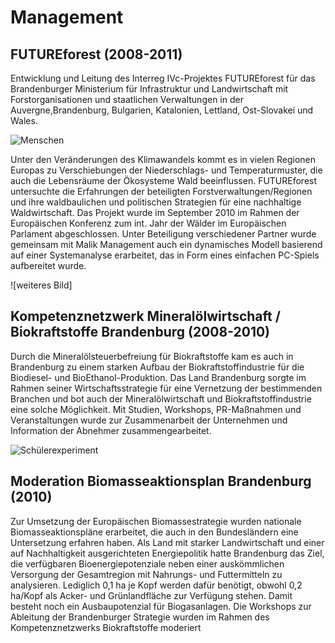 # Management

## FUTUREforest (2008-2011)

Entwicklung und Leitung des Interreg IVc-Projektes FUTUREforest für das Brandenburger Ministerium für Infrastruktur und Landwirtschaft mit Forstorganisationen und staatlichen Verwaltungen in der Auvergne,Brandenburg, Bulgarien, Katalonien, Lettland, Ost-Slovakei und Wales.

![Menschen](/img/futureforest_1.jpg)

Unter den Veränderungen des Klimawandels kommt es in vielen Regionen Europas zu Verschiebungen der Niederschlags- und Temperaturmuster, die auch die Lebensräume der Ökosysteme Wald beeinflussen. FUTUREforest untersuchte die Erfahrungen der beteiligten Forstverwaltungen/Regionen und ihre waldbaulichen und politischen Strategien für eine nachhaltige Waldwirtschaft. Das Projekt wurde im September 2010 im Rahmen der Europäischen Konferenz zum int. Jahr der Wälder im Europäischen Parlament abgeschlossen.
Unter Beteiligung verschiedener Partner wurde gemeinsam mit Malik Management auch ein dynamisches Modell basierend auf einer Systemanalyse erarbeitet, das in Form eines einfachen PC-Spiels aufbereitet wurde.

![weiteres Bild]

## Kompetenznetzwerk Mineralölwirtschaft / Biokraftstoffe Brandenburg (2008-2010)

Durch die Mineralölsteuerbefreiung für Biokraftstoffe kam es auch in Brandenburg zu einem starken Aufbau der Biokraftstoffindustrie für die Biodiesel- und BioEthanol-Produktion. Das Land Brandenburg sorgte im Rahmen seiner Wirtschaftsstrategie für eine Vernetzung der bestimmenden Branchen und bot auch der Mineralölwirtschaft und Biokraftstoffindustrie eine solche Möglichkeit. Mit Studien, Workshops, PR-Maßnahmen und Veranstaltungen wurde zur Zusammenarbeit der Unternehmen und Information der Abnehmer zusammengearbeitet.

![Schülerexperiment](/img/guenewoche.jpg)

## Moderation Biomasseaktionsplan Brandenburg (2010)

Zur Umsetzung der Europäischen Biomassestrategie wurden nationale Biomasseaktionspläne erarbeitet, die auch in den Bundesländern eine Untersetzung erfahren haben. Als Land mit starker Landwirtschaft und einer auf Nachhaltigkeit ausgerichteten Energiepolitik hatte Brandenburg das Ziel, die verfügbaren Bioenergiepotenziale neben einer auskömmlichen Versorgung der Gesamtregion mit Nahrungs- und Futtermitteln zu analysieren. Lediglich 0,1 ha je Kopf werden dafür benötigt, obwohl 0,2 ha/Kopf als Acker- und Grünlandfläche zur Verfügung stehen. Damit besteht noch ein Ausbaupotenzial für Biogasanlagen. Die Workshops zur Ableitung der Brandenburger Strategie wurden im Rahmen des Kompetenznetzwerks Biokraftstoffe moderiert

